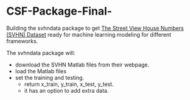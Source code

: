 # CSF-Package-Final-
Building the svhndata package to get [The Street View House Numbers (SVHN) Dataset](http://ufldl.stanford.edu/housenumbers/) ready for machine learning modeling for different frameworks.

The svhndata package will:

- download the SVHN Matlab files from their webpage.
- load the Matlab files
- set the training and testing.
  - return x_train, y_train, x_test, y_test.
  - it has an option to add extra data.

